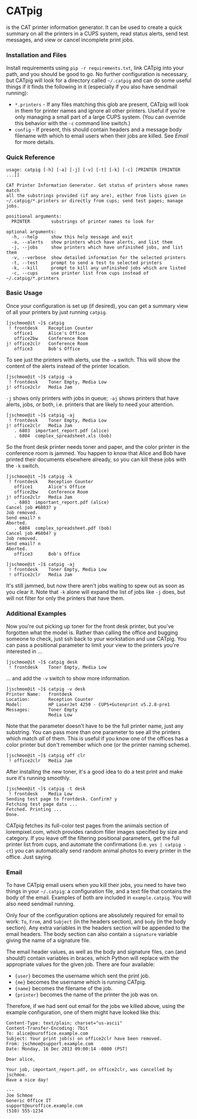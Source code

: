 CATpig
======
is the CAT printer information generator. It can be used to create a quick summary on all the printers in a CUPS system, read status alerts, send test messages, and view or cancel incomplete print jobs.

### Installation and Files ###
Install requirements using `pip -r requirements.txt`, link CATpig into your path, and you should be good to go. No further configuration is necessary, but CATpig will look for a directory called `~/.catpig` and can do some useful things if it finds the following in it (especially if you also have sendmail running):

 * `*.printers` - If any files matching this glob are present, CATpig will look in them for printer names and ignore all other printers. Useful if you're only managing a small part of a large CUPS system. (You can override this behavior with the `-c` command line switch.)
 * `config` - If present, this should contain headers and a message body filename with which to email users when their jobs are killed. See *Email* for more details.

### Quick Reference ###
```
usage: catpig [-h] [-a] [-j] [-v] [-t] [-k] [-c] [PRINTER [PRINTER ...]]

CAT Printer Information Generator. Get status of printers whose names match
all the substrings provided (if any are), either from lists given in
~/.catpig/*.printers or directly from cups; send test pages; manage jobs.

positional arguments:
  PRINTER        substrings of printer names to look for

optional arguments:
  -h, --help     show this help message and exit
  -a, --alerts   show printers which have alerts, and list them
  -j, --jobs     show printers which have unfinished jobs, and list them
  -v, --verbose  show detailed information for the selected printers
  -t, --test     prompt to send a test to selected printers
  -k, --kill     prompt to kill any unfinished jobs which are listed
  -c, --cups     use printer list from cups instead of ~/.catpig/*.printers
```

### Basic Usage ###
Once your configuration is set up (if desired), you can get a summary view of all your printers by just running `catpig`.

```
[jschmoe@it ~]$ catpig
 ! frontdesk    Reception Counter
   office1      Alice's Office
   office2bw    Conference Room
j! office2clr   Conference Room
   office3      Bob's Office
```

To see just the printers with alerts, use the `-a` switch. This will show the content of the alerts instead of the printer location.

```
[jschmoe@it ~]$ catpig -a
 ! frontdesk    Toner Empty, Media Low
j! office2clr   Media Jam
```

`-j` shows only printers with jobs in queue; `-aj` shows printers that have alerts, jobs, or both, i.e. printers that are likely to need your attention.

```
[jschmoe@it ~]$ catpig -aj
 ! frontdesk    Toner Empty, Media Low
j! office2clr   Media Jam
   . 6803  important_report.pdf (alice)
   . 6804  complex_spreadsheet.xls (bob)
```

So the front desk printer needs toner and paper, and the color printer in the conference room is jammed. You happen to know that Alice and Bob have printed their documents elsewhere already, so you can kill these jobs with the `-k` switch.

```
[jschmoe@it ~]$ catpig -k
 ! frontdesk    Reception Counter
   office1      Alice's Office
   office2bw    Conference Room
j! office2clr   Media Jam
   . 6803  important_report.pdf (alice)
Cancel job #6803? y
Job removed.
Send email? n
Aborted.
   . 6804  complex_spreadsheet.pdf (bob)
Cancel job #6804? y
Job removed.
Send email? n
Aborted.
   office3      Bob's Office

[jschmoe@it ~]$ catpig -aj
 ! frontdesk    Toner Empty, Media Low
 ! office2clr   Media Jam
```

It's still jammed, but now there aren't jobs waiting to spew out as soon as you clear it. Note that `-k` alone will expand the list of jobs like `-j` does, but will not filter for only the printers that have them.

### Additional Examples ###
Now you're out picking up toner for the front desk printer, but you've forgotten what the model is. Rather than calling the office and bugging someone to check, just ssh back to your workstation and use CATpig. You can pass a positional parameter to limit your view to the printers you're interested in ...

```
[jschmoe@it ~]$ catpig desk
 ! frontdesk    Toner Empty, Media Low
```

... and add the `-v` switch to show more information.

```
[jschmoe@it ~]$ catpig -v desk
Printer Name:   frontdesk
Location:       Reception Counter
Model:          HP LaserJet 4250 - CUPS+Gutenprint v5.2.8-pre1
Messages:       Toner Empty
                Media Low
```

Note that the parameter doesn't have to be the full printer name, just any substring. You can pass more than one parameter to see all the printers which match *all* of them. This is useful if you know one of the offices has a color printer but don't remember which one (or the printer naming scheme).

```
[jschmoe@it ~]$ catpig off clr
 ! office2clr   Media Jam
```

After installing the new toner, it's a good idea to do a test print and make sure it's running smoothly.

```
[jschmoe@it ~]$ catpig -t desk
 ! frontdesk    Media Low
Sending test page to frontdesk. Confirm? y
Fetching test page data ...
Fetched. Printing ...
Done.
```

CATpig fetches its full-color test pages from the animals section of lorempixel.com, which provides random filler images specified by size and category. If you leave off the filtering positional parameters, get the full printer list from cups, and automate the confirmations (i.e. `yes | catpig -ct`) you can automatically send random animal photos to every printer in the office. Just saying.

### Email ###
To have CATpig email users when you kill their jobs, you need to have two things in your `~/.catpig`: a configuration file, and a text file that contains the body of the email. Examples of both are included in `example.catpig`. You will also need sendmail running.

Only four of the configuration options are absolutely required for email to work: `To`, `From`, and `Subject` (in the headers section), and `body` (in the body section). Any extra variables in the headers section will be appended to the email headers. The body section can also contain a `signature` variable giving the name of a signature file.

The email header values, as well as the body and signature files, can (and should!) contain variables in braces, which Python will replace with the appropriate values for the given job. There are four available:

 * `{user}` becomes the username which sent the print job.
 * `{me}` becomes the username which is running CATpig.
 * `{name}` becomes the filename of the job.
 * `{printer}` becomes the name of the printer the job was on.

Therefore, if we had sent out email for the jobs we killed above, using the example configuration, one of them might have looked like this:

```
Content-Type: text/plain; charset="us-ascii"
Content-Transfer-Encoding: 7bit
To: alice@ouroffice.example.com
Subject: Your print job(s) on office2clr have been removed.
From: jschmoe@support.example.com
Date: Monday, 16 Dec 2013 09:00:14 -0800 (PST)

Dear alice,

Your job, important_report.pdf, on office2clr, was cancelled by jschmoe.
Have a nice day!

---
Joe Schmoe
Generic Office IT
support@ouroffice.example.com
(510) 555-1234
```
